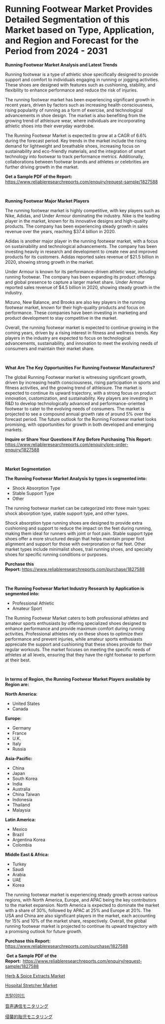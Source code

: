 <p><h1>Running Footwear Market Provides Detailed Segmentation of this Market based on Type, Application, and Region and Forecast for the Period from 2024 - 2031</h1></p><p><strong>Running Footwear Market Analysis and Latest Trends</strong></p>
<p><p>Running footwear is a type of athletic shoe specifically designed to provide support and comfort to individuals engaging in running or jogging activities. These shoes are designed with features such as cushioning, stability, and flexibility to enhance performance and reduce the risk of injuries.</p><p>The running footwear market has been experiencing significant growth in recent years, driven by factors such as increasing health consciousness, rising popularity of running as a form of exercise, and technological advancements in shoe design. The market is also benefiting from the growing trend of athleisure wear, where individuals are incorporating athletic shoes into their everyday wardrobe.</p><p>The Running Footwear Market is expected to grow at a CAGR of 6.6% during the forecast period. Key trends in the market include the rising demand for lightweight and breathable shoes, increasing focus on sustainability and eco-friendly materials, and the integration of smart technology into footwear to track performance metrics. Additionally, collaborations between footwear brands and athletes or celebrities are further driving growth in the market.</p></p>
<p><strong>Get a Sample PDF of the Report:&nbsp;</strong> <a href="https://www.reliableresearchreports.com/enquiry/request-sample/1827588">https://www.reliableresearchreports.com/enquiry/request-sample/1827588</a></p>
<p>&nbsp;</p>
<p><strong>Running Footwear Major Market Players</strong></p>
<p><p>The running footwear market is highly competitive, with key players such as Nike, Adidas, and Under Armour dominating the industry. Nike is the leading player in the market, known for its innovative designs and high-quality products. The company has been experiencing steady growth in sales revenue over the years, reaching $37.4 billion in 2020.</p><p>Adidas is another major player in the running footwear market, with a focus on sustainability and technological advancements. The company has been investing heavily in research and development to create new and improved products for its customers. Adidas reported sales revenue of $21.5 billion in 2020, showing strong growth in the market.</p><p>Under Armour is known for its performance-driven athletic wear, including running footwear. The company has been expanding its product offerings and global presence to capture a larger market share. Under Armour reported sales revenue of $4.5 billion in 2020, showing steady growth in the industry.</p><p>Mizuno, New Balance, and Brooks are also key players in the running footwear market, known for their high-quality products and focus on performance. These companies have been investing in marketing and product development to stay competitive in the market.</p><p>Overall, the running footwear market is expected to continue growing in the coming years, driven by a rising interest in fitness and wellness trends. Key players in the industry are expected to focus on technological advancements, sustainability, and innovation to meet the evolving needs of consumers and maintain their market share.</p></p>
<p>&nbsp;</p>
<p><strong>What Are The Key Opportunities For Running Footwear Manufacturers?</strong></p>
<p><p>The global Running Footwear market is witnessing significant growth, driven by increasing health consciousness, rising participation in sports and fitness activities, and the growing trend of athleisure. The market is expected to continue its upward trajectory, with a strong focus on product innovation, customization, and sustainability. Key players are investing in R&D to develop technologically advanced and performance-oriented footwear to cater to the evolving needs of consumers. The market is projected to see a compound annual growth rate of around 5% over the forecast period. The future outlook for the Running Footwear market looks promising, with opportunities for growth in both developed and emerging markets.</p></p>
<p><strong>Inquire or Share Your Questions If Any Before Purchasing This Report:</strong> <a href="https://www.reliableresearchreports.com/enquiry/pre-order-enquiry/1827588">https://www.reliableresearchreports.com/enquiry/pre-order-enquiry/1827588</a></p>
<p>&nbsp;</p>
<p><strong>Market Segmentation</strong></p>
<p><strong>The Running Footwear Market Analysis by types is segmented into:</strong></p>
<p><ul><li>Shock Absorption Type</li><li>Stable Support Type</li><li>Other</li></ul></p>
<p><p>The running footwear market can be categorized into three main types: shock absorption type, stable support type, and other types. </p><p>Shock absorption type running shoes are designed to provide extra cushioning and support to reduce the impact on the feet during running, making them ideal for runners with joint or foot pain. Stable support type shoes offer a more structured design that helps maintain proper foot alignment and support for those with overpronation or flat feet. Other market types include minimalist shoes, trail running shoes, and specialty shoes for specific running conditions or purposes.</p></p>
<p><strong>Purchase this Report:&nbsp;</strong><a href="https://www.reliableresearchreports.com/purchase/1827588">https://www.reliableresearchreports.com/purchase/1827588</a></p>
<p>&nbsp;</p>
<p><strong>The Running Footwear Market Industry Research by Application is segmented into:</strong></p>
<p><ul><li>Professional Athletic</li><li>Amateur Sport</li></ul></p>
<p><p>The Running Footwear Market caters to both professional athletes and amateur sports enthusiasts by offering specialized shoes designed to enhance performance and provide maximum comfort during running activities. Professional athletes rely on these shoes to optimize their performance and prevent injuries, while amateur sports enthusiasts appreciate the support and cushioning that these shoes provide for their regular workouts. The market focuses on meeting the specific needs of athletes at all levels, ensuring that they have the right footwear to perform at their best.</p></p>
<p>&nbsp;</p>
<p><strong>In terms of Region, the Running Footwear Market Players available by Region are:</strong></p>
<p>
    <p> <strong> North America: </strong>
        <ul>
            <li>United States</li>
            <li>Canada</li>
        </ul>
        </p> 
    <p> <strong> Europe: </strong>
        <ul>
            <li>Germany</li>
            <li>France</li>
            <li>U.K.</li>
            <li>Italy</li>
            <li>Russia</li>
        </ul>
        </p> 
    <p> <strong> Asia-Pacific: </strong>
        <ul>
            <li>China</li>
            <li>Japan</li>
            <li>South Korea</li>
            <li>India</li>
            <li>Australia</li>
            <li>China Taiwan</li>
            <li>Indonesia</li>
            <li>Thailand</li>
            <li>Malaysia</li>
        </ul>
        </p> 
    <p> <strong> Latin America: </strong>
        <ul>
            <li>Mexico</li>
            <li>Brazil</li>
            <li>Argentina Korea</li>
            <li>Colombia</li>
        </ul>
        </p> 
    <p> <strong> Middle East & Africa: </strong>
        <ul>
            <li>Turkey</li>
            <li>Saudi</li>
            <li>Arabia</li>
            <li>UAE</li>
            <li>Korea</li>
        </ul>
    </p>
    </p>
<p><p>The running footwear market is experiencing steady growth across various regions, with North America, Europe, and APAC being the key contributors to the market expansion. North America is expected to dominate the market with a share of 30%, followed by APAC at 25% and Europe at 20%. The USA and China are also significant players in the market, each accounting for 15% and 10% of the market share, respectively. Overall, the global running footwear market is projected to continue its upward trajectory with a promising outlook for future growth.</p></p>
<p><strong>Purchase this Report: </strong><a href="https://www.reliableresearchreports.com/purchase/1827588">https://www.reliableresearchreports.com/purchase/1827588</a></p>
<p>&nbsp;<strong>Get a Sample PDF of the Report:&nbsp;&nbsp;</strong><a href="https://www.reliableresearchreports.com/enquiry/request-sample/1827588">https://www.reliableresearchreports.com/enquiry/request-sample/1827588</a></p>
<p><strong></strong></p>
<p><p><a href="https://issuu.com/reportprime-2/docs/herb-spice-extracts-market-size-2030.pptx">Herb & Spice Extracts Market</a></p><p><a href="https://issuu.com/reportprime-2/docs/hospital-stretcher-market-size-2030.pptx">Hospital Stretcher Market</a></p><p><a href="https://github.com/nuekbpymrrz5/Market-Research-Report-List-1/blob/main/91127575669.md">프탈이미드</a></p><p><a href="https://github.com/jkjreqjscoxx7/Market-Research-Report-List-1/blob/main/38194706308.md">音声通信モニタリング</a></p><p><a href="https://github.com/hilmi-2a/Market-Research-Report-List-1/blob/main/41673166309.md">侵襲的胎児モニタリング</a></p></p>